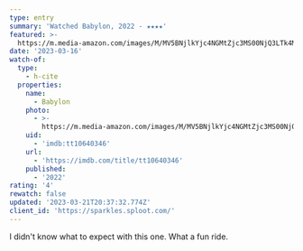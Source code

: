 ```yaml
---
type: entry
summary: 'Watched Babylon, 2022 - ★★★★'
featured: >-
  https://m.media-amazon.com/images/M/MV5BNjlkYjc4NGMtZjc3MS00NjQ3LTk4MmUtMTkwZGZjODE1ZDVlXkEyXkFqcGdeQXVyODk4OTc3MTY@._V1_SX300.jpg
date: '2023-03-16'
watch-of:
  type:
    - h-cite
  properties:
    name:
      - Babylon
    photo:
      - >-
        https://m.media-amazon.com/images/M/MV5BNjlkYjc4NGMtZjc3MS00NjQ3LTk4MmUtMTkwZGZjODE1ZDVlXkEyXkFqcGdeQXVyODk4OTc3MTY@._V1_SX300.jpg
    uid:
      - 'imdb:tt10640346'
    url:
      - 'https://imdb.com/title/tt10640346'
    published:
      - '2022'
rating: '4'
rewatch: false
updated: '2023-03-21T20:37:32.774Z'
client_id: 'https://sparkles.sploot.com/'
---
```

I didn't know what to expect with this one. What a fun ride.

